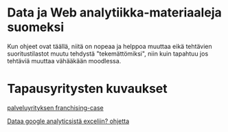 # Data ja Web analytiikka-materiaaleja suomeksi
Kun ohjeet ovat täällä, niitä on nopeaa ja helppoa muuttaa eikä tehtävien suoritustilastot muutu tehdystä "tekemättömiksi", niin kuin tapahtuu jos tehtäviä muuttaa vähääkään moodlessa. 

# Tapausyritysten kuvaukset
[palveluyrityksen franchising-case](./PalveluFranchising/README.md)

[Dataa google analyticsistä exceliin? ohjetta](./ohjeita/GA4ToExcel.md)
